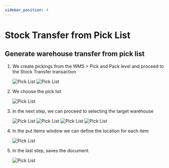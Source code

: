 ```yaml
---
sidebar_position: 4
---
```

# Stock Transfer from Pick List

## Generate warehouse transfer from pick list

1. We create pickings from the WMS > Pick and Pack level and proceed to the Stock Transfer transaction

    ![Pick List](./media/ST.png)
    ![Pick List](./media/ST2.png)

2. We choose the pick list

    ![Pick List](./media/ST3.png)

3. In the next step, we can proceed to selecting the target warehouse

    ![Pick List](./media/ST4.png)
    ![Pick List](./media/ST5.png)
    ![Pick List](./media/ST6.png)
    ![Pick List](./media/ST7.png)

4. In the put items window we can define the location for each item

    ![Pick List](./media/ST8.png)

5. In the last step, saves the document

    ![Pick List](./media/ST9.png)
